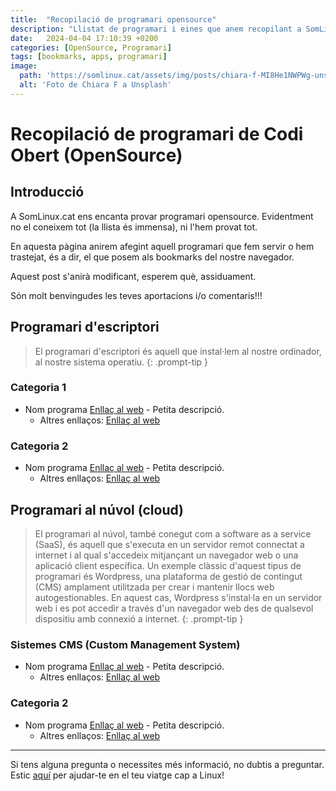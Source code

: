 ```yaml
---
title:  "Recopilació de programari opensource"
description: "Llistat de programari i eines que anem recopilant a SomLinux.cat"
date:   2024-04-04 17:10:39 +0200
categories: [OpenSource, Programari]
tags: [bookmarks, apps, programari]
image:
  path: 'https://somlinux.cat/assets/img/posts/chiara-f-MI8He1NWPWg-unsplash.jpg'
  alt: 'Foto de Chiara F a Unsplash'
---
```


# Recopilació de programari de Codi Obert (OpenSource)

## Introducció

A SomLinux.cat ens encanta provar programari opensource. Evidentment no el coneixem tot (la llista és immensa), ni l'hem provat tot.

En aquesta pàgina anirem afegint aquell programari que fem servir o hem trastejat, és a dir, el que posem als bookmarks del nostre navegador.

Aquest post s'anirà modificant, esperem què, assiduament.

Són molt benvingudes les teves aportacions i/o comentaris!!!

## Programari d'escriptori

> El programari d'escriptori és aquell que instal·lem al nostre ordinador, al nostre sistema operatiu. {: .prompt-tip }

### Categoria 1

- Nom programa [Enllaç al web](#) - Petita descripció. 
  - Altres enllaços: [Enllaç al web](#)

### Categoria 2

- Nom programa [Enllaç al web](#) - Petita descripció. 
  - Altres enllaços: [Enllaç al web](#)

## Programari al núvol (cloud)

> El programari al núvol, també conegut com a software as a service (SaaS), és aquell que s'executa en un servidor remot connectat a internet i al qual s'accedeix mitjançant un navegador web o una aplicació client específica. Un exemple clàssic d'aquest tipus de programari és Wordpress, una plataforma de gestió de contingut (CMS) amplament utilitzada per crear i mantenir llocs web autogestionables. En aquest cas, Wordpress s'instal·la en un servidor web i es pot accedir a través d'un navegador web des de qualsevol dispositiu amb connexió a internet. {: .prompt-tip }

### Sistemes CMS (Custom Management System)

- Nom programa [Enllaç al web](#) - Petita descripció. 
  - Altres enllaços: [Enllaç al web](#)

### Categoria 2

- Nom programa [Enllaç al web](#) - Petita descripció. 
  - Altres enllaços: [Enllaç al web](#)

---

Si tens alguna pregunta o necessites més informació, no dubtis a preguntar. Estic [aquí](mailto:suport@somlinux.cat) per ajudar-te en el teu viatge cap a Linux!
